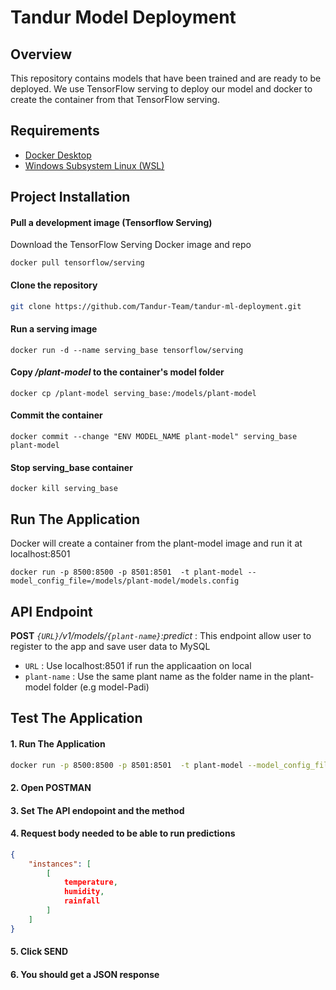 # Tandur Model Deployment

## Overview
This repository contains models that have been trained and are ready to be deployed. We use TensorFlow serving to deploy our model and docker to create the container from that TensorFlow serving.

## Requirements
- [Docker Desktop](https://docs.docker.com/docker-for-windows/install/)
- [Windows Subsystem Linux (WSL)](https://docs.microsoft.com/id-id/windows/wsl/install-manual)

## Project Installation
#### Pull a development image (Tensorflow Serving)
Download the TensorFlow Serving Docker image and repo
```docker
docker pull tensorflow/serving
```
#### Clone the repository
```bash
git clone https://github.com/Tandur-Team/tandur-ml-deployment.git
```
#### Run a serving image
```docker
docker run -d --name serving_base tensorflow/serving
```
#### Copy _/plant-model_ to the container's model folder
```docker
docker cp /plant-model serving_base:/models/plant-model
```
#### Commit the container
```docker
docker commit --change "ENV MODEL_NAME plant-model" serving_base plant-model
```
#### Stop serving_base container
```docker
docker kill serving_base
```

## Run The Application
Docker will create a container from the plant-model image and run it at localhost:8501
```docker
docker run -p 8500:8500 -p 8501:8501  -t plant-model --model_config_file=/models/plant-model/models.config
```

## API Endpoint
**POST** _```{URL}```/v1/models/```{plant-name}```:predict_ : This endpoint allow user to register to the app and save user data to MySQL
- ``` URL ```         : Use localhost:8501 if run the applicaation on local
- ``` plant-name ```  : Use the same plant name as the folder name in the plant-model folder (e.g model-Padi)

## Test The Application
#### 1. Run The Application
```bash
docker run -p 8500:8500 -p 8501:8501  -t plant-model --model_config_file=/models/plant-model/models.config
```
#### 2. Open POSTMAN
#### 3. Set The API endopoint and the method
#### 4. Request body needed to be able to run predictions
```JSON
{
    "instances": [
        [
            temperature,
            humidity,
            rainfall
        ]
    ]
}
```
#### 5. Click SEND
#### 6. You should get a JSON response
